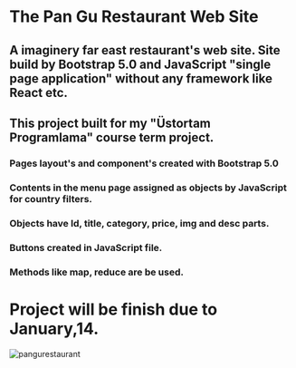# The Pan Gu Restaurant Web Site

## A imaginery far east restaurant's web site. Site build by Bootstrap 5.0 and JavaScript "single page application" without any framework like React etc.
## This project built for my "Üstortam Programlama" course term project. 

### Pages layout's and component's created with Bootstrap 5.0 
### Contents in the menu page assigned as objects by JavaScript for country filters.
### Objects have Id, title, category, price, img and desc parts.
### Buttons created in JavaScript file.
### Methods like map, reduce are be used.

# Project will be finish due to January,14. 

![pangurestaurant](https://user-images.githubusercontent.com/71606941/144714627-7ae3ca57-c5e0-41f4-a4f4-89d784c56fb7.gif)
